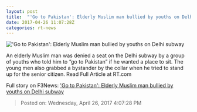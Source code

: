 ```yaml
---
layout: post
title:  "'Go to Pakistan': Elderly Muslim man bullied by youths on Delhi subway"
date: 2017-04-26 11:07:28Z
categories: rt-news
---
```


!['Go to Pakistan': Elderly Muslim man bullied by youths on Delhi subway](https://cdn.rt.com/files/2017.04/article/59007d6fc361880f098b459b.jpg)

An elderly Muslim man was denied a seat on the Delhi subway by a group of youths who told him to “go to Pakistan” if he wanted a place to sit. The young men also grabbed a bystander by the collar when he tried to stand up for the senior citizen. Read Full Article at RT.com


Full story on F3News: ['Go to Pakistan': Elderly Muslim man bullied by youths on Delhi subway](http://www.f3nws.com/n/f3QDnD)

> Posted on: Wednesday, April 26, 2017 4:07:28 PM
